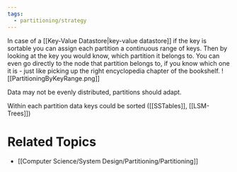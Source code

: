 ```yaml
---
tags:
  - partitioning/strategy
---
```

In case of a [[Key-Value Datastore|key-value datastore]] if the key is sortable you can assign each partition a continuous range of keys. Then by looking at the key you would know, which partition it belongs to. You can even go directly to the node that partition belongs to, if you know which one it is - just like picking up the right encyclopedia chapter of the bookshelf.
![[PartitioningByKeyRange.png]]

Data may not be evenly distributed, partitions should adapt.

Within each partition data keys could be sorted ([[SSTables]], [[LSM-Trees]])

# Related Topics
- [[Computer Science/System Design/Partitioning/Partitioning]]